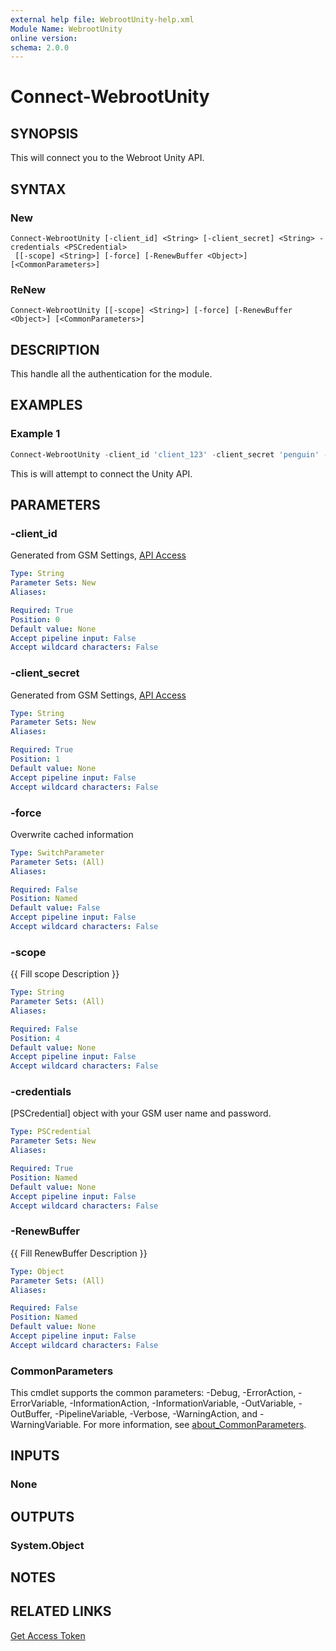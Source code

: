 ```yaml
---
external help file: WebrootUnity-help.xml
Module Name: WebrootUnity
online version:
schema: 2.0.0
---
```


# Connect-WebrootUnity

## SYNOPSIS
This will connect you to the Webroot Unity API.

## SYNTAX

### New
```
Connect-WebrootUnity [-client_id] <String> [-client_secret] <String> -credentials <PSCredential>
 [[-scope] <String>] [-force] [-RenewBuffer <Object>] [<CommonParameters>]
```

### ReNew
```
Connect-WebrootUnity [[-scope] <String>] [-force] [-RenewBuffer <Object>] [<CommonParameters>]
```

## DESCRIPTION
This handle all the authentication for the module.

## EXAMPLES

### Example 1
```powershell
Connect-WebrootUnity -client_id 'client_123' -client_secret 'penguin' -credentials Get-Credential
```

This is will attempt to connect the Unity API.

## PARAMETERS

### -client_id
Generated from GSM Settings, [API Access](https://my.webrootanywhere.com/gsm.aspx#page_tab_account_apiaccess)

```yaml
Type: String
Parameter Sets: New
Aliases:

Required: True
Position: 0
Default value: None
Accept pipeline input: False
Accept wildcard characters: False
```

### -client_secret
Generated from GSM Settings, [API Access](https://my.webrootanywhere.com/gsm.aspx#page_tab_account_apiaccess)

```yaml
Type: String
Parameter Sets: New
Aliases:

Required: True
Position: 1
Default value: None
Accept pipeline input: False
Accept wildcard characters: False
```

### -force
Overwrite cached information

```yaml
Type: SwitchParameter
Parameter Sets: (All)
Aliases:

Required: False
Position: Named
Default value: False
Accept pipeline input: False
Accept wildcard characters: False
```

### -scope
{{ Fill scope Description }}

```yaml
Type: String
Parameter Sets: (All)
Aliases:

Required: False
Position: 4
Default value: None
Accept pipeline input: False
Accept wildcard characters: False
```

### -credentials
[PSCredential] object with your GSM user name and password.

```yaml
Type: PSCredential
Parameter Sets: New
Aliases:

Required: True
Position: Named
Default value: None
Accept pipeline input: False
Accept wildcard characters: False
```

### -RenewBuffer
{{ Fill RenewBuffer Description }}

```yaml
Type: Object
Parameter Sets: (All)
Aliases:

Required: False
Position: Named
Default value: None
Accept pipeline input: False
Accept wildcard characters: False
```

### CommonParameters
This cmdlet supports the common parameters: -Debug, -ErrorAction, -ErrorVariable, -InformationAction, -InformationVariable, -OutVariable, -OutBuffer, -PipelineVariable, -Verbose, -WarningAction, and -WarningVariable. For more information, see [about_CommonParameters](http://go.microsoft.com/fwlink/?LinkID=113216).

## INPUTS

### None
## OUTPUTS

### System.Object
## NOTES

## RELATED LINKS

[Get Access Token](https://unityapi.webrootcloudav.com/Docs/en/APIDoc/GettingStarted#gettingStarted-acquireCredentials)